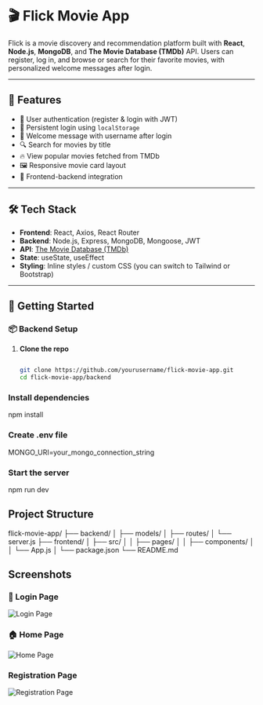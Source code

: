 # 🎬 Flick Movie App

Flick is a movie discovery and recommendation platform built with **React**, **Node.js**, **MongoDB**, and **The Movie Database (TMDb)** API. Users can register, log in, and browse or search for their favorite movies, with personalized welcome messages after login.

---

## 🌟 Features

- 🔐 User authentication (register & login with JWT)
- 🧠 Persistent login using `localStorage`
- 🎉 Welcome message with username after login
- 🔍 Search for movies by title
- 🔥 View popular movies fetched from TMDb
- 🖼 Responsive movie card layout
- 💾 Frontend-backend integration

---

## 🛠 Tech Stack

- **Frontend**: React, Axios, React Router
- **Backend**: Node.js, Express, MongoDB, Mongoose, JWT
- **API**: [The Movie Database (TMDb)](https://www.themoviedb.org/)
- **State**: useState, useEffect
- **Styling**: Inline styles / custom CSS (you can switch to Tailwind or Bootstrap)

---

## 🚀 Getting Started

### 📦 Backend Setup

1. **Clone the repo**  
   ```bash

   git clone https://github.com/yourusername/flick-movie-app.git
   cd flick-movie-app/backend

###  Install dependencies

npm install

###  Create .env file

MONGO_URI=your_mongo_connection_string

###  Start the server

npm run dev

## Project Structure

flick-movie-app/
├── backend/
│   ├── models/
│   ├── routes/
│   └── server.js
├── frontend/
│   ├── src/
│   │   ├── pages/
│   │   ├── components/
│   │   └── App.js
│   └── package.json
└── README.md

## Screenshots

### 🔐 Login Page

![Login Page](./screenshots/login-page1.png)


### 🏠 Home Page 

![Home Page](./screenshots/home-page1.png)


###  Registration Page 

![Registration Page](./screenshots/Registration-page.png)